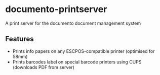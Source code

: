 # documento-printserver
A print server for the documento document management system

## Features
- Prints info papers on any ESCPOS-compatible printer (optimised for 58mm)
- Prints barcodes label on special barcode printers using CUPS (downloads PDF from server)
